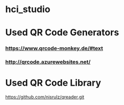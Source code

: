 # hci_studio


# Used QR Code Generators

### https://www.qrcode-monkey.de/#text

### http://qrcode.azurewebsites.net/


# Used QR Code Library 
https://github.com/nisrulz/qreader.git